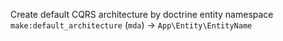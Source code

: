 Create default CQRS architecture by doctrine entity namespace `make:default_architecture` (`mda`) -> `App\Entity\EntityName`